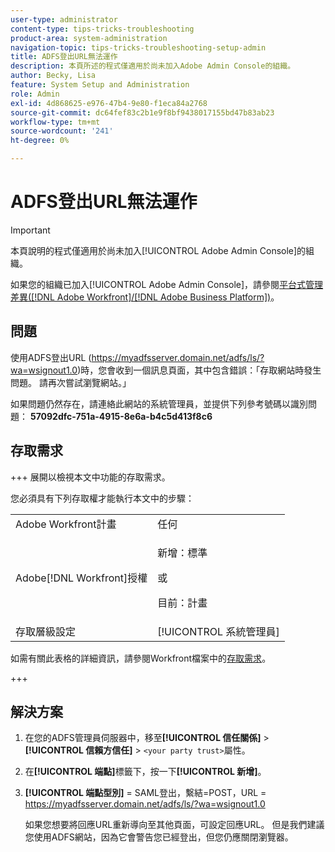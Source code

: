 ```yaml
---
user-type: administrator
content-type: tips-tricks-troubleshooting
product-area: system-administration
navigation-topic: tips-tricks-troubleshooting-setup-admin
title: ADFS登出URL無法運作
description: 本頁所述的程式僅適用於尚未加入Adobe Admin Console的組織。
author: Becky, Lisa
feature: System Setup and Administration
role: Admin
exl-id: 4d868625-e976-47b4-9e80-f1eca84a2768
source-git-commit: dc64fef83c2b1e9f8bf9438017155bd47b83ab23
workflow-type: tm+mt
source-wordcount: '241'
ht-degree: 0%

---
```


# ADFS登出URL無法運作

<!-- Audited: 1/2024 -->

>[!IMPORTANT]
>
>本頁說明的程式僅適用於尚未加入[!UICONTROL Adobe Admin Console]的組織。
>
>如果您的組織已加入[!UICONTROL Adobe Admin Console]，請參閱[平台式管理差異([!DNL Adobe Workfront]/[!DNL Adobe Business Platform])](../../administration-and-setup/get-started-wf-administration/actions-in-admin-console.md)。

## 問題

使用ADFS登出URL (https://myadfsserver.domain.net/adfs/ls/?wa=wsignout1.0)時，您會收到一個訊息頁面，其中包含錯誤：「存取網站時發生問題。 請再次嘗試瀏覽網站。」

如果問題仍然存在，請連絡此網站的系統管理員，並提供下列參考號碼以識別問題： **57092dfc-751a-4915-8e6a-b4c5d413f8c6**

## 存取需求

+++ 展開以檢視本文中功能的存取需求。

您必須具有下列存取權才能執行本文中的步驟：

<table style="table-layout:auto"> 
 <col> 
 <col> 
 <tbody> 
  <tr> 
   <td role="rowheader">Adobe Workfront計畫</td> 
   <td>任何</td> 
  </tr> 
  <tr> 
   <td role="rowheader">Adobe[!DNL Workfront]授權</td> 
   <td> 
   <p>新增：標準</p>
   或
   <p>目前：計畫</p></td> 
  </tr> 
  <tr> 
   <td role="rowheader">存取層級設定</td> 
   <td>[!UICONTROL 系統管理員]</td>  
  </tr> 
 </tbody> 
</table>

如需有關此表格的詳細資訊，請參閱Workfront檔案中的[存取需求](/help/quicksilver/administration-and-setup/add-users/access-levels-and-object-permissions/access-level-requirements-in-documentation.md)。

+++

## 解決方案

1. 在您的ADFS管理員伺服器中，移至&#x200B;**[!UICONTROL 信任關係]** > **[!UICONTROL 信賴方信任]** > `<your party trust>`屬性。

1. 在&#x200B;**[!UICONTROL 端點]**&#x200B;標籤下，按一下&#x200B;**[!UICONTROL 新增]**。

1. **[!UICONTROL 端點型別]** = SAML登出，繫結=POST，URL = https://myadfsserver.domain.net/adfs/ls/?wa=wsignout1.0

   如果您想要將回應URL重新導向至其他頁面，可設定回應URL。 但是我們建議您使用ADFS網站，因為它會警告您已經登出，但您仍應關閉瀏覽器。
